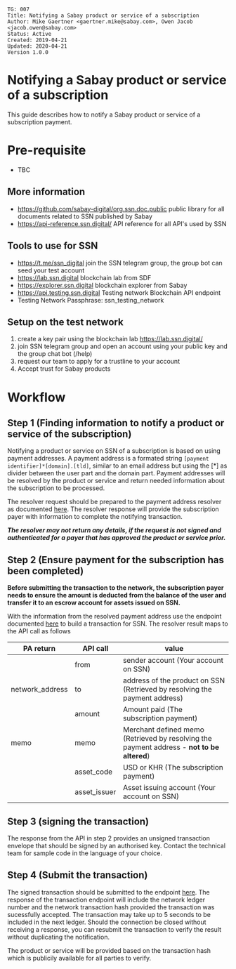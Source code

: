 ```
TG: 007
Title: Notifying a Sabay product or service of a subscription
Author: Mike Gaertner <gaertner.mike@sabay.com>, Owen Jacob <jacob.owen@sabay.com>
Status: Active
Created: 2019-04-21
Updated: 2020-04-21
Version 1.0.0
```

Notifying a Sabay product or service of a subscription
======================================================

This guide describes how to notify a Sabay product or service of a subscription payment.

# Pre-requisite 

* TBC

## More information

* https://github.com/sabay-digital/org.ssn.doc.public public library for all documents related to SSN published by Sabay
* https://api-reference.ssn.digital/ API reference for all API's used by SSN

## Tools to use for SSN

* https://t.me/ssn_digital join the SSN telegram group, the group bot can seed your test account
* https://lab.ssn.digital blockchain lab from SDF
* https://explorer.ssn.digital blockchain explorer from Sabay
* https://api.testing.ssn.digital Testing network Blockchain API endpoint
* Testing Network Passphrase: ssn_testing_network

## Setup on the test network

1) create a key pair using the blockchain lab https://lab.ssn.digital/
2) join SSN telegram group and open an account using your public key and the group chat bot (/help)
3) request our team to apply for a trustline to your account
4) Accept trust for Sabay products

# Workflow

## Step 1 (Finding information to notify a product or service of the subscription)

Notifying a product or service on SSN of a subscription is based on using payment addresses. A payment address is a formated string ```[payment identifier]*[domain].[tld]```, similar to an email address but using the [*] as divider between the user part and the domain part. Payment addresses will be resolved by the product or service and return needed information about the subscription to be processed.

The resolver request should be prepared to the payment address resolver as documented [here](https://api-reference.ssn.digital/?urls.primaryName=SSN%20Payment%20Address%20Resolver%20APIv2#/resolver/post_resolve__payment_address_). The resolver response will provide the subscription payer with information to complete the notifying transaction.

***The resolver may not return any details, if the request is not signed and authenticated for a payer that has approved the product or service prior.***

## Step 2 (Ensure payment for the subscription has been completed)

**Before submitting the transaction to the network, the subscription payer needs to ensure the amount is deducted from the balance of the user and transfer it to an escrow account for assets issued on SSN.**

With the information from the resolved payment address use the endpoint documented [here](https://api-reference.ssn.digital/?urls.primaryName=SSN%20API#/transactions/post_create_transaction) to build a transaction for SSN. The resolver result maps to the API call as follows

| PA return | API call | value
| --- | --- | ---
|  | from | sender account (Your account on SSN)
| network_address | to | address of the product on SSN (Retrieved by resolving the payment address)
|  | amount | Amount paid (The subscription payment)
| memo | memo | Merchant defined memo (Retrieved by resolving the payment address - **not to be altered**)
|  | asset_code | USD or KHR (The subscription payment)
|  | asset_issuer | Asset issuing account (Your account on SSN)

## Step 3 (signing the transaction)

The response from the API in step 2 provides an unsigned transaction envelope that should be signed by an authorised key. Contact the technical team for sample code in the language of your choice.

## Step 4 (Submit the transaction)

The signed transaction should be submitted to the endpoint [here](https://api-reference.ssn.digital/?urls.primaryName=SSN%20API#/transactions/post_transactions). The response of the transaction endpoint will include the network ledger number and the network transaction hash provided the transaction was sucessfully accepted. The transaction may take up to 5 seconds to be included in the next ledger. Should the connection be closed without receiving a response, you can resubmit the transaction to verify the result without duplicating the notification.

The product or service will be provided based on the transaction hash which is publicily available for all parties to verify.